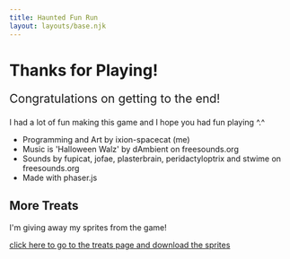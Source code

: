 ```yaml
---
title: Haunted Fun Run
layout: layouts/base.njk
---
```


# Thanks for Playing!

<p style="font-size:1.5em">Congratulations on getting to the end!</p>

I had a lot of fun making this game and I hope you had fun playing ^.^

- Programming and Art by ixion-spacecat (me)
- Music is 'Halloween Walz' by dAmbient on freesounds.org
- Sounds by fupicat, jofae, plasterbrain, peridactyloptrix and stwime on freesounds.org
- Made with phaser.js

## More Treats

I'm giving away my sprites from the game!

[click here to go to the treats page and download the sprites](/events/2024/halloween/treats/)
